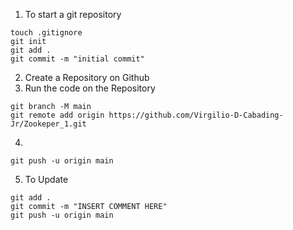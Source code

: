 1. To start a git repository
```
touch .gitignore
git init
git add .
git commit -m "initial commit"
```

2. Create a Repository on Github
3. Run the code on the Repository
```
git branch -M main
git remote add origin https://github.com/Virgilio-D-Cabading-Jr/Zookeper_1.git
```

4. 
```
git push -u origin main
```

5. To Update
```
git add .
git commit -m "INSERT COMMENT HERE"
git push -u origin main
```